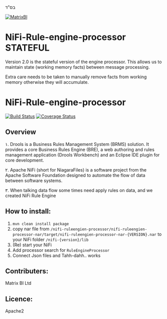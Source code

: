 בס"ד


[![MatrixBI](docs/matrixbi-logo.png)](http://www.matrixbi.co.il/)


# NiFi-Rule-engine-processor STATEFUL

Version 2.0 is the stateful version of the engine processor.  This allows us to maintain state (working memory facts) between message processing.  

Extra care needs to be taken to manually remove facts from working memory otherwise they will accumulate.

# NiFi-Rule-engine-processor

[![Build Status](https://travis-ci.org/alefbt/NiFi-Rule-engine-processor.svg?branch=master)](https://travis-ci.org/alefbt/NiFi-Rule-engine-processor)
[![Coverage Status](https://coveralls.io/repos/github/alefbt/NiFi-Rule-engine-processor/badge.svg?branch=master)](https://coveralls.io/github/alefbt/NiFi-Rule-engine-processor?branch=master)

## Overview
١. Drools is a Business Rules Management System (BRMS) solution. It provides a core Business Rules Engine (BRE), a web authoring and rules management application (Drools Workbench) and an Eclipse IDE plugin for core development.

٢. Apache NiFi (short for NiagaraFiles) is a software project from the Apache Software Foundation designed to automate the flow of data between software systems. 

٣. When talking data flow some times need apply rules on data, and we created NiFi Rule Engine

## How to install:
1. `mvn clean install package`
2. copy nar file from `/nifi-ruleengien-processor/nifi-ruleengien-processor-nar/target/nifi-ruleengien-processor-nar-{VERSION}.nar` to your NiFi folder `/nifi-{version}/lib`
3. (Re) start your NiFi
4. Add processor search for `RuleEngineProcessor`
5. Connect Json files and Tahh-dahh.. works

## Contributers:
Matrix BI Ltd

## Licence:
Apache2
